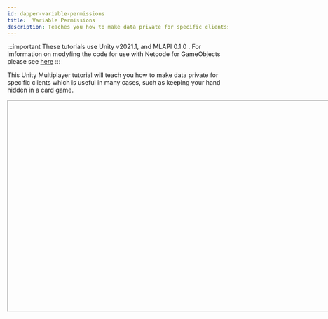 ```yaml
---
id: dapper-variable-permissions
title:  Variable Permissions
description: Teaches you how to make data private for specific clientss
---
```


:::important
These tutorials use Unity v2021.1, and MLAPI 0.1.0 .  For imformation on modyfing the code for use with Netcode for GameObjects please see [here](../../migration/migratingfrommlapi.md)
:::



This Unity Multiplayer tutorial will teach you how to make data private for specific clients which is useful in many cases, such as keeping your hand hidden in a card game.

<Iframe url="https://www.youtube.com/embed/vjhCPtHCcac"
        width="854px"
        height="480px"
        id="myId"
        className="video-container"
        display="initial"
        position="relative"
        allow="accelerometer; autoplay; clipboard-write; encrypted-media; gyroscope; picture-in-picture" 
        allowfullscreen
        />

Video published 9 September 2021

For project files access, check out the repository here: https://github.com/DapperDino/Mini-Multiplayer-Card-Tutorial

:::contribution Community Contribution
Thank you to [DapperDino](https://www.youtube.com/channel/UCjCpZyil4D8TBb5nVTMMaUw) for the video tutorials! These contributions are a fantastic help to the community.
:::

import Iframe from 'react-iframe'
